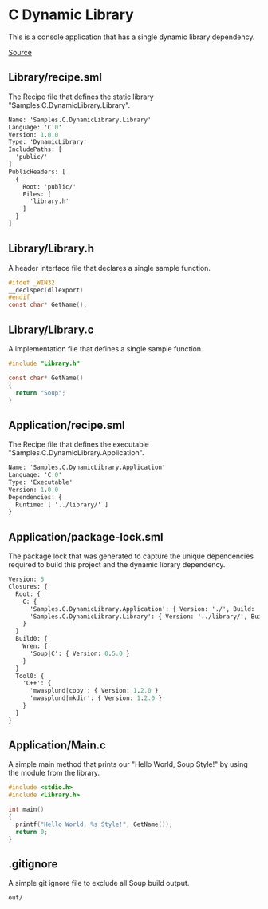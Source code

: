 # C Dynamic Library
This is a console application that has a single dynamic library dependency.

[Source](https://github.com/soup-build/soup/tree/main/samples/c/dynamic-library)

## Library/recipe.sml
The Recipe file that defines the static library "Samples.C.DynamicLibrary.Library".
```sml
Name: 'Samples.C.DynamicLibrary.Library'
Language: 'C|0'
Version: 1.0.0
Type: 'DynamicLibrary'
IncludePaths: [
  'public/'
]
PublicHeaders: [
  {
    Root: 'public/'
    Files: [
      'library.h'
    ]
  }
]
```

## Library/Library.h
A header interface file that declares a single sample function.
```c
#ifdef _WIN32
__declspec(dllexport)
#endif
const char* GetName();
```

## Library/Library.c
A implementation file that defines a single sample function.
```c
#include "Library.h"

const char* GetName()
{
  return "Soup";
}
```

## Application/recipe.sml
The Recipe file that defines the executable "Samples.C.DynamicLibrary.Application".
```sml
Name: 'Samples.C.DynamicLibrary.Application'
Language: 'C|0'
Type: 'Executable'
Version: 1.0.0
Dependencies: {
  Runtime: [ '../library/' ]
}
```

## Application/package-lock.sml
The package lock that was generated to capture the unique dependencies required to build this project and the dynamic library dependency.
```sml
Version: 5
Closures: {
  Root: {
    C: {
      'Samples.C.DynamicLibrary.Application': { Version: './', Build: 'Build0', Tool: 'Tool0' }
      'Samples.C.DynamicLibrary.Library': { Version: '../library/', Build: 'Build0', Tool: 'Tool0' }
    }
  }
  Build0: {
    Wren: {
      'Soup|C': { Version: 0.5.0 }
    }
  }
  Tool0: {
    'C++': {
      'mwasplund|copy': { Version: 1.2.0 }
      'mwasplund|mkdir': { Version: 1.2.0 }
    }
  }
}
```

## Application/Main.c
A simple main method that prints our "Hello World, Soup Style!" by using the module from the library.
```c
#include <stdio.h>
#include <Library.h>

int main()
{
  printf("Hello World, %s Style!", GetName());
  return 0;
}
```

## .gitignore
A simple git ignore file to exclude all Soup build output.
```
out/
```
